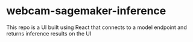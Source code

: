 # webcam-sagemaker-inference
This repo is a UI built using React that connects to a model endpoint and returns inference results on the UI

